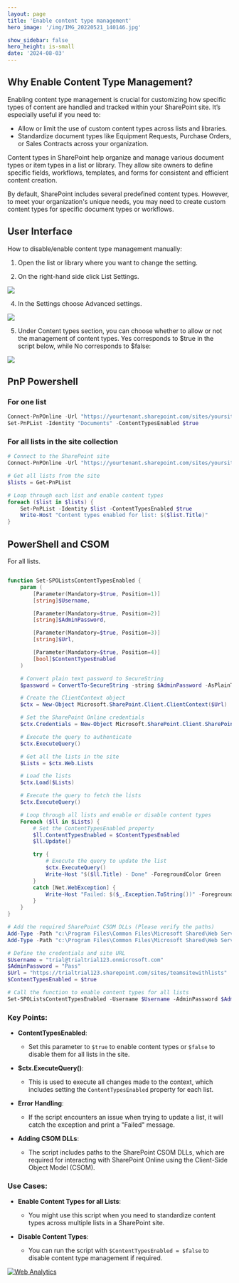 ```yaml
---
layout: page
title: 'Enable content type management'
hero_image: '/img/IMG_20220521_140146.jpg'

show_sidebar: false
hero_height: is-small
date: '2024-08-03'
---
```



## Why Enable Content Type Management?

Enabling content type management is crucial for customizing how specific types of content are handled and tracked within your SharePoint site. It’s especially useful if you need to:

* Allow or limit the use of custom content types across lists and libraries.
* Standardize document types like Equipment Requests, Purchase Orders, or Sales Contracts across your organization.

Content types in SharePoint help organize and manage various document types or item types in a list or library. They allow site owners to define specific fields, workflows, templates, and forms for consistent and efficient content creation.

By default, SharePoint includes several predefined content types. However, to meet your organization's unique needs, you may need to create custom content types for specific document types or workflows.



## User Interface

How to disable/enable content type management manually:

1. Open the list or library where you want to change the setting.


2. On the right-hand side click List Settings.
 
 <img src="/articles/img/enablect.PNG" ><br/>


4. In the Settings choose Advanced settings.
 
  <img src="/articles/img/enablect2.PNG" ><br/>


5. Under Content types section, you can choose whether to allow or not the management of content types. Yes corresponds to $true in the script below, while No corresponds to $false:
 

 <img src="/articles/img/enablect3.PNG" ><br/>





## PnP Powershell


### For one list

```powershell
Connect-PnPOnline -Url "https://yourtenant.sharepoint.com/sites/yoursite" -UseWebLogin
Set-PnPList -Identity "Documents" -ContentTypesEnabled $true
```


### For all lists in the site collection

```powershell
# Connect to the SharePoint site
Connect-PnPOnline -Url "https://yourtenant.sharepoint.com/sites/yoursite" -UseWebLogin

# Get all lists from the site
$lists = Get-PnPList

# Loop through each list and enable content types
foreach ($list in $lists) {
    Set-PnPList -Identity $list -ContentTypesEnabled $true
    Write-Host "Content types enabled for list: $($list.Title)"
}
```




## PowerShell and CSOM

For all lists.

```powershell

function Set-SPOListsContentTypesEnabled {
    param (
        [Parameter(Mandatory=$true, Position=1)]
        [string]$Username,

        [Parameter(Mandatory=$true, Position=2)]
        [string]$AdminPassword,

        [Parameter(Mandatory=$true, Position=3)]
        [string]$Url,

        [Parameter(Mandatory=$true, Position=4)]
        [bool]$ContentTypesEnabled
    )

    # Convert plain text password to SecureString
    $password = ConvertTo-SecureString -string $AdminPassword -AsPlainText -Force

    # Create the ClientContext object
    $ctx = New-Object Microsoft.SharePoint.Client.ClientContext($Url)

    # Set the SharePoint Online credentials
    $ctx.Credentials = New-Object Microsoft.SharePoint.Client.SharePointOnlineCredentials($Username, $password)

    # Execute the query to authenticate
    $ctx.ExecuteQuery()

    # Get all the lists in the site
    $Lists = $ctx.Web.Lists

    # Load the lists
    $ctx.Load($Lists)

    # Execute the query to fetch the lists
    $ctx.ExecuteQuery()

    # Loop through all lists and enable or disable content types
    Foreach ($ll in $Lists) {
        # Set the ContentTypesEnabled property
        $ll.ContentTypesEnabled = $ContentTypesEnabled
        $ll.Update()

        try {
            # Execute the query to update the list
            $ctx.ExecuteQuery()
            Write-Host "$($ll.Title) - Done" -ForegroundColor Green
        }
        catch [Net.WebException] {
            Write-Host "Failed: $($_.Exception.ToString())" -ForegroundColor Red
        }
    }
}

# Add the required SharePoint CSOM DLLs (Please verify the paths)
Add-Type -Path "c:\Program Files\Common Files\Microsoft Shared\Web Server Extensions\15\ISAPI\Microsoft.SharePoint.Client.dll"
Add-Type -Path "c:\Program Files\Common Files\Microsoft Shared\Web Server Extensions\15\ISAPI\Microsoft.SharePoint.Client.Runtime.dll"

# Define the credentials and site URL
$Username = "trial@trialtrial123.onmicrosoft.com"
$AdminPassword = "Pass"
$Url = "https://trialtrial123.sharepoint.com/sites/teamsitewithlists"
$ContentTypesEnabled = $true

# Call the function to enable content types for all lists
Set-SPOListsContentTypesEnabled -Username $Username -AdminPassword $AdminPassword -Url $Url -ContentTypesEnabled $ContentTypesEnabled
```

### Key Points:

- **ContentTypesEnabled**:
    - Set this parameter to `$true` to enable content types or `$false` to disable them for all lists in the site.

- **$ctx.ExecuteQuery()**: 
    - This is used to execute all changes made to the context, which includes setting the `ContentTypesEnabled` property for each list.

- **Error Handling**: 
    - If the script encounters an issue when trying to update a list, it will catch the exception and print a "Failed" message.

- **Adding CSOM DLLs**: 
    - The script includes paths to the SharePoint CSOM DLLs, which are required for interacting with SharePoint Online using the Client-Side Object Model (CSOM).

### Use Cases:

- **Enable Content Types for all Lists**: 
    - You might use this script when you need to standardize content types across multiple lists in a SharePoint site.

- **Disable Content Types**: 
    - You can run the script with `$ContentTypesEnabled = $false` to disable content type management if required.







<!-- Default Statcounter code for SPO enable ct
https://powershellscripts.github.io/articles/en/spo/enablect/
-->
<script type="text/javascript">
var sc_project=13073435; 
var sc_invisible=1; 
var sc_security="a5c7940a"; 
var sc_client_storage="disabled"; 
</script>
<script type="text/javascript"
src="https://www.statcounter.com/counter/counter.js"
async></script>
<noscript><div class="statcounter"><a title="Web Analytics"
href="https://statcounter.com/" target="_blank"><img
class="statcounter"
src="https://c.statcounter.com/13073435/0/a5c7940a/1/"
alt="Web Analytics"
referrerPolicy="no-referrer-when-downgrade"></a></div></noscript>
<!-- End of Statcounter Code -->